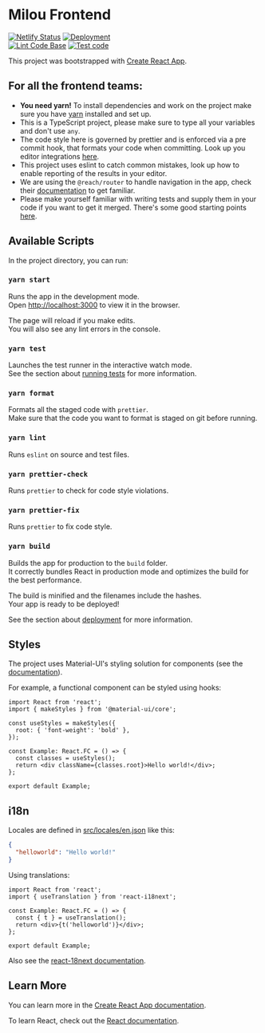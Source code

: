 # Milou Frontend

[![Netlify Status](https://api.netlify.com/api/v1/badges/781c3fd7-2a90-420c-8139-0f7abaad5b95/deploy-status)](https://kind-clarke-29dd44.netlify.app/)
[![Deployment](https://github.com/ProjectMilou/frontend/actions/workflows/s3-deploy.yml/badge.svg?branch=main)](http://poject-milou-frontend.s3-website.eu-central-1.amazonaws.com/)  
[![Lint Code Base](https://github.com/ProjectMilou/frontend/actions/workflows/linter.yml/badge.svg)](https://github.com/ProjectMilou/frontend/actions/workflows/linter.yml)
[![Test code](https://github.com/ProjectMilou/frontend/actions/workflows/run-tests.yml/badge.svg)](https://github.com/ProjectMilou/frontend/actions/workflows/run-tests.yml)

This project was bootstrapped with [Create React App](https://create-react-app.dev/).

## For all the frontend teams:

- **You need yarn!** To install dependencies and work on the project make sure you have [yarn](https://yarnpkg.com/) installed and set up.
- This is a TypeScript project, please make sure to type all your variables and don't use `any`.
- The code style here is governed by prettier and is enforced via a pre commit hook, that formats your code when committing. Look up you editor integrations [here](https://prettier.io/docs/en/editors.html).
- This project uses eslint to catch common mistakes, look up how to enable reporting of the results in your editor.
- We are using the `@reach/router` to handle navigation in the app, check their [documentation](https://reach.tech/router/tutorial/01-intro) to get familiar.
- Please make yourself familiar with writing tests and supply them in your code if you want to get it merged. There's some good starting points [here](https://create-react-app.dev/docs/running-tests).

## Available Scripts

In the project directory, you can run:

### `yarn start`

Runs the app in the development mode.\
Open [http://localhost:3000](http://localhost:3000) to view it in the browser.

The page will reload if you make edits.\
You will also see any lint errors in the console.

### `yarn test`

Launches the test runner in the interactive watch mode.\
See the section about [running tests](https://facebook.github.io/create-react-app/docs/running-tests) for more information.

### `yarn format`

Formats all the staged code with `prettier`.\
Make sure that the code you want to format is staged on git before running.

### `yarn lint`

Runs `eslint` on source and test files.

### `yarn prettier-check`

Runs `prettier` to check for code style violations.

### `yarn prettier-fix`

Runs `prettier` to fix code style.

### `yarn build`

Builds the app for production to the `build` folder.\
It correctly bundles React in production mode and optimizes the build for the best performance.

The build is minified and the filenames include the hashes.\
Your app is ready to be deployed!

See the section about [deployment](https://facebook.github.io/create-react-app/docs/deployment) for more information.

## Styles

The project uses Material-UI's styling solution for components (see the [documentation](https://material-ui.com/styles/basics/)).

For example, a functional component can be styled using hooks:

```tsx
import React from 'react';
import { makeStyles } from '@material-ui/core';

const useStyles = makeStyles({
  root: { 'font-weight': 'bold' },
});

const Example: React.FC = () => {
  const classes = useStyles();
  return <div className={classes.root}>Hello world!</div>;
};

export default Example;
```

## i18n

Locales are defined in [src/locales/en.json](./src/locales/en.json) like this:

```json
{
  "helloworld": "Hello world!"
}
```

Using translations:

```tsx
import React from 'react';
import { useTranslation } from 'react-i18next';

const Example: React.FC = () => {
  const { t } = useTranslation();
  return <div>{t('helloworld')}</div>;
};

export default Example;
```

Also see the [react-18next documentation](https://react.i18next.com/).

## Learn More

You can learn more in the [Create React App documentation](https://facebook.github.io/create-react-app/docs/getting-started).

To learn React, check out the [React documentation](https://reactjs.org/).
